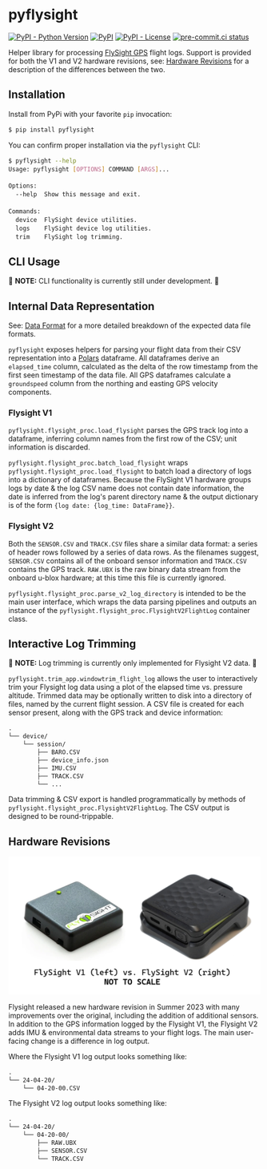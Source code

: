 # pyflysight
[![PyPI - Python Version](https://img.shields.io/pypi/pyversions/pyflysight/0.6.0?logo=python&logoColor=FFD43B)](https://pypi.org/project/pyflysight/)
[![PyPI](https://img.shields.io/pypi/v/pyflysight?logo=Python&logoColor=FFD43B)](https://pypi.org/project/pyflysight/)
[![PyPI - License](https://img.shields.io/pypi/l/pyflysight?color=magenta)](https://github.com/sco1/pyflysight/blob/main/LICENSE)
[![pre-commit.ci status](https://results.pre-commit.ci/badge/github/sco1/pyflysight/main.svg)](https://results.pre-commit.ci/latest/github/sco1/pyflysight/main)

Helper library for processing [FlySight GPS](https://www.flysight.ca/) flight logs. Support is provided for both the V1 and V2 hardware revisions, see: [Hardware Revisions](#hardware-revisions) for a description of the differences between the two.

## Installation
Install from PyPi with your favorite `pip` invocation:

```bash
$ pip install pyflysight
```

You can confirm proper installation via the `pyflysight` CLI:
<!-- [[[cog
import cog
from subprocess import PIPE, run
out = run(["pyflysight", "--help"], stdout=PIPE, encoding="ascii")
cog.out(
    f"```bash\n$ pyflysight --help\n{out.stdout.rstrip()}\n```"
)
]]] -->
```bash
$ pyflysight --help
Usage: pyflysight [OPTIONS] COMMAND [ARGS]...

Options:
  --help  Show this message and exit.

Commands:
  device  FlySight device utilities.
  logs    FlySight device log utilities.
  trim    FlySight log trimming.
```
<!-- [[[end]]] -->

## CLI Usage
🚨 **NOTE:** CLI functionality is currently still under development. 🚨

## Internal Data Representation
See: [Data Format](/doc/data_format.md) for a more detailed breakdown of the expected data file formats.

`pyflysight` exposes helpers for parsing your flight data from their CSV representation into a [Polars](https://docs.pola.rs/) dataframe. All dataframes derive an `elapsed_time` column, calculated as the delta of the row timestamp from the first seen timestamp of the data file. All GPS dataframes calculate a `groundspeed` column from the northing and easting GPS velocity components.

### Flysight V1
`pyflysight.flysight_proc.load_flysight` parses the GPS track log into a dataframe, inferring column names from the first row of the CSV; unit information is discarded.

`pyflysight.flysight_proc.batch_load_flysight` wraps `pyflysight.flysight_proc.load_flysight` to batch load a directory of logs into a dictionary of dataframes. Because the FlySight V1 hardware groups logs by date & the log CSV name does not contain date information, the date is inferred from the log's parent directory name & the output dictionary is of the form `{log date: {log_time: DataFrame}}`.

### Flysight V2
Both the `SENSOR.CSV` and `TRACK.CSV` files share a similar data format: a series of header rows followed by a series of data rows. As the filenames suggest, `SENSOR.CSV` contains all of the onboard sensor information and `TRACK.CSV` contains the GPS track. `RAW.UBX` is the raw binary data stream from the onboard u-blox hardware; at this time this file is currently ignored.

`pyflysight.flysight_proc.parse_v2_log_directory` is intended to be the main user interface, which wraps the data parsing pipelines and outputs an instance of the `pyflysight.flysight_proc.FlysightV2FlightLog` container class.

## Interactive Log Trimming
🚨 **NOTE:** Log trimming is currently only implemented for Flysight V2 data. 🚨

`pyflysight.trim_app.windowtrim_flight_log` allows the user to interactively trim your Flysight log data using a plot of the elapsed time vs. pressure altitude. Trimmed data may be optionally written to disk into a directory of files, named by the current flight session. A CSV file is created for each sensor present, along with the GPS track and device information:

```
.
└── device/
    └── session/
        ├── BARO.CSV
        ├── device_info.json
        ├── IMU.CSV
        ├── TRACK.CSV
        └── ...
```

Data trimming & CSV export is handled programmatically by methods of `pyflysight.flysight_proc.FlysightV2FlightLog`. The CSV output is designed to be round-trippable.

## Hardware Revisions
![hardware comparison](/doc/hardware_revs.png)

Flysight released a new hardware revision in Summer 2023 with many improvements over the original, including the addition of additional sensors. In addition to the GPS information logged by the Flysight V1, the Flysight V2 adds IMU & environmental data streams to your flight logs. The main user-facing change is a difference in log output.

Where the Flysight V1 log output looks something like:

```
.
└── 24-04-20/
    └── 04-20-00.CSV
```

The Flysight V2 log output looks something like:

```
.
└── 24-04-20/
    └── 04-20-00/
        ├── RAW.UBX
        ├── SENSOR.CSV
        └── TRACK.CSV
```

